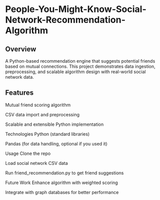 # People-You-Might-Know-Social-Network-Recommendation-Algorithm

## Overview
A Python-based recommendation engine that suggests potential friends based on mutual connections. This project demonstrates data ingestion, preprocessing, and scalable algorithm design with real-world social network data.

## Features
Mutual friend scoring algorithm

CSV data import and preprocessing

Scalable and extensible Python implementation

Technologies
Python (standard libraries)

Pandas (for data handling, optional if you used it)

Usage
Clone the repo

Load social network CSV data

Run friend_recommendation.py to get friend suggestions

Future Work
Enhance algorithm with weighted scoring

Integrate with graph databases for better performance

